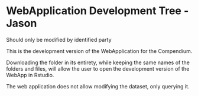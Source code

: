# WebApplication Development Tree - Jason
Should only be modified by identified party

This is the development version of the WebApplication for the Compendium. 

Downloading the folder in its entirety, while keeping the same names of the folders and files, will allow the user to open the development version of the WebApp in Rstudio.

The web application does not allow modifying the dataset, only querying it. 
